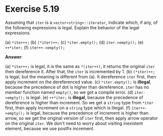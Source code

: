 # Exercise 5.19

Assuming that `iter` is a `vector<string>::iterator`, indicate which, if any, of the following expressions is legal. Explain the behavior of the legal expressions.

(a) `*iter++;`
(b) `(*iter)++;`
(c) `*iter.empty();`
(d) `iter->empty();`
(e) `++*iter;`
(f) `iter++->empty();`

**Answer**:

(a) `*iter++;` is legal, it is the same as `*(iter++)`, it returns the original `iter` then dereference it. After that, the `iter` is incremented by 1.
(b) `(*iter)++;` is legal, but the meaning is different from (a). It dereference `iter` first, then apply increment on the dereferenced value.
(c) `*iter.empty();` is **illegal**, because the precedence of dot is higher than dereference. `iter` has no member function named `empty()`, so we got a compile error.
(d) `iter->empty();` is legal.
(e) `++*iter;` is **illegal**, because the precedence of dereference is higher than increment. So we get a `string` type from `*iter` first, then apply increment on a `string` type which is illegal.
(f) `iter++->empty();` is legal, because the precedence of increment is higher than arrow, so we get the original version of `iter` first, then apply arrow operator on the original `iter`. We don't need to worry about visiting inexistent element, because we use postfix increment.